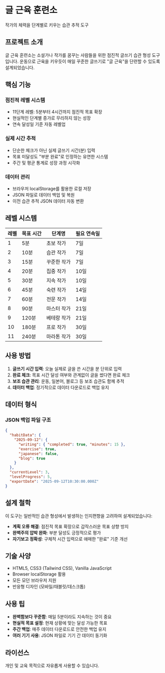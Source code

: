 # 글 근육 훈련소

작가의 체력을 단계별로 키우는 습관 추적 도구

## 프로젝트 소개

글 근육 훈련소는 소설가나 작가를 꿈꾸는 사람들을 위한 점진적 글쓰기 습관 형성 도구입니다. 운동으로 근육을 키우듯이 매일 꾸준한 글쓰기로 "글 근육"을 단련할 수 있도록 설계되었습니다.

## 핵심 기능

### 점진적 레벨 시스템
- 11단계 레벨: 5분부터 4시간까지 점진적 목표 확장
- 현실적인 단계별 증가로 무리하지 않는 성장
- 연속 달성일 기준 자동 레벨업

### 실제 시간 추적
- 단순한 체크가 아닌 실제 글쓰기 시간(분) 입력
- 목표 미달성도 "부분 완료"로 인정하는 유연한 시스템
- 주간 및 평균 통계로 성장 과정 시각화

### 데이터 관리
- 브라우저 localStorage를 활용한 로컬 저장
- JSON 파일로 데이터 백업 및 복원
- 이전 습관 추적 JSON 데이터 자동 변환

## 레벨 시스템

| 레벨 | 목표 시간 | 단계명 | 필요 연속일 |
|------|-----------|---------|-------------|
| 1 | 5분 | 초보 작가 | 7일 |
| 2 | 10분 | 습관 작가 | 7일 |
| 3 | 15분 | 꾸준한 작가 | 7일 |
| 4 | 20분 | 집중 작가 | 10일 |
| 5 | 30분 | 지속 작가 | 10일 |
| 6 | 45분 | 숙련 작가 | 14일 |
| 7 | 60분 | 전문 작가 | 14일 |
| 8 | 90분 | 마스터 작가 | 21일 |
| 9 | 120분 | 베테랑 작가 | 21일 |
| 10 | 180분 | 프로 작가 | 30일 |
| 11 | 240분 | 마라톤 작가 | 30일 |

## 사용 방법

1. **글쓰기 시간 입력**: 오늘 실제로 글을 쓴 시간을 분 단위로 입력
2. **완료 체크**: 목표 시간 달성 여부와 관계없이 글을 썼다면 완료 체크
3. **보조 습관 관리**: 운동, 일본어, 블로그 등 보조 습관도 함께 추적
4. **데이터 백업**: 정기적으로 데이터 다운로드로 백업 유지

## 데이터 형식

### JSON 백업 파일 구조
```json
{
  "habitData": {
    "2025-09-12": {
      "writing": { "completed": true, "minutes": 15 },
      "exercise": true,
      "japanese": false,
      "blog": true
    }
  },
  "currentLevel": 3,
  "levelProgress": 5,
  "exportDate": "2025-09-12T10:30:00.000Z"
}
```

## 설계 철학

이 도구는 일반적인 습관 형성에서 발생하는 인지편향을 고려하여 설계되었습니다:

- **계획 오류 해결**: 점진적 목표 확장으로 갑작스러운 목표 상향 방지
- **완벽주의 압박 완화**: 부분 달성도 긍정적으로 평가
- **자기보고 정확성**: 구체적 시간 입력으로 애매한 "완료" 기준 개선

## 기술 사양

- HTML5, CSS3 (Tailwind CSS), Vanilla JavaScript
- Browser localStorage 활용
- 모든 모던 브라우저 지원
- 반응형 디자인 (모바일/태블릿/데스크톱)

## 사용 팁

- **완벽함보다 꾸준함**: 매일 5분이라도 지속하는 것이 중요
- **현실적 목표 설정**: 현재 상황에 맞는 달성 가능한 목표
- **주간 백업**: 매주 데이터 다운로드로 안전한 백업 유지
- **여러 기기 사용**: JSON 파일로 기기 간 데이터 동기화

## 라이선스

개인 및 교육 목적으로 자유롭게 사용할 수 있습니다.

